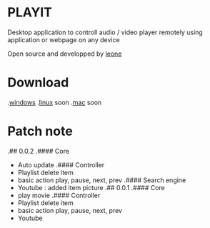 # PLAYIT
Desktop application to controll audio / video player remotely using application or webpage on any device

Open source and developped by [leone](http://leone-dev.com/)

# Download
.[windows](http://leone-dev.com/playit)
.[linux](http://leone-dev.com/playit) soon
.[mac](http://leone-dev.com/playit) soon

# Patch note
.## 0.0.2
.#### Core
- Auto update
.#### Controller
- Playlist delete item
- basic action play, pause, next, prev
.#### Search engine
- Youtube : added item picture
.## 0.0.1
.#### Core
- play movie
.#### Controller
- Playlist delete item
- basic action play, pause, next, prev
- Youtube